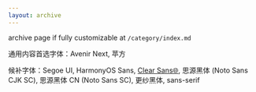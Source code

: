 ```yaml
---
layout: archive
---
```

archive page if fully customizable at `/category/index.md`

通用内容首选字体：Avenir Next, 苹方

候补字体：Segoe UI, HarmonyOS Sans, [Clear Sans🌐](https://github.com/intel/clear-sans), 思源黑体 (Noto Sans CJK SC), 思源黑体 CN (Noto Sans SC), 更纱黑体, sans-serif